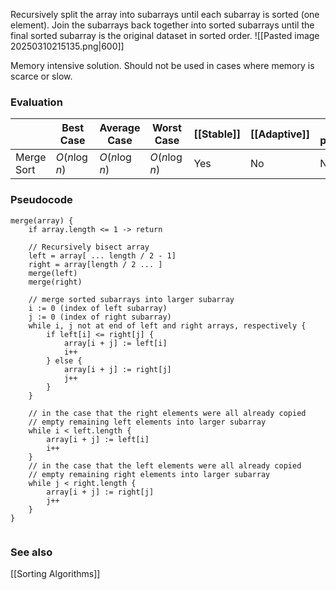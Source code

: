 Recursively split the array into subarrays until each subarray is sorted (one element). Join the subarrays back together into sorted subarrays until the final sorted subarray is the original dataset in sorted order.
![[Pasted image 20250310215135.png|600]]

Memory intensive solution. Should not be used in cases where memory is scarce or slow.
### Evaluation

|            | Best Case     | Average Case  | Worst Case    | [[Stable]] | [[Adaptive]] | [[In-place]] |
| ---------- | ------------- | ------------- | ------------- | ---------- | ------------ | ------------ |
| Merge Sort | $O(n \log n)$ | $O(n \log n)$ | $O(n \log n)$ | Yes        | No           | No           |
### Pseudocode
```
merge(array) {
	if array.length <= 1 -> return

	// Recursively bisect array
	left = array[ ... length / 2 - 1]
	right = array[length / 2 ... ]
	merge(left)
	merge(right)

	// merge sorted subarrays into larger subarray
	i := 0 (index of left subarray)
	j := 0 (index of right subarray)
	while i, j not at end of left and right arrays, respectively {
		if left[i] <= right[j] {
			array[i + j] := left[i]
			i++
		} else {
			array[i + j] := right[j]
			j++
		}
	}

	// in the case that the right elements were all already copied
	// empty remaining left elements into larger subarray
	while i < left.length {
		array[i + j] := left[i]
		i++
	}
	// in the case that the left elements were all already copied
	// empty remaining right elements into larger subarray
	while j < right.length {
		array[i + j] := right[j]
		j++
	}
}


```

### See also
[[Sorting Algorithms]]